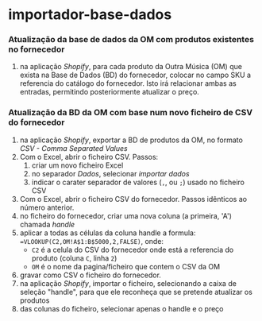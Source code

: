 # importador-base-dados

### Atualização da base de dados da OM com produtos existentes no fornecedor
1. na aplicação *Shopify*, para cada produto da Outra Música (OM) que exista na Base de Dados (BD) do fornecedor, colocar no campo SKU a referencia do catálogo do fornecedor. Isto irá relacionar ambas as entradas, permitindo posteriormente atualizar o preço.


### Atualização da BD da OM com base num novo ficheiro de CSV do fornecedor 
1. na aplicação *Shopify*, exportar a BD de produtos da OM, no formato *CSV - Comma Separated Values*
2. Com o Excel, abrir o ficheiro CSV. Passos:
    1. criar um novo ficheiro Excel
    2. no separador *Dados*, selecionar *importar dados*
    3. indicar o carater separador de valores (`,`, ou `;`) usado no ficheiro CSV 
3. Com o Excel, abrir o ficheiro CSV do fornecedor. Passos idênticos ao número anterior.
4. no ficheiro do fornecedor, criar uma nova coluna (a primeira, 'A') chamada *handle*
5. aplicar a todas as células da coluna handle a formula: `=VLOOKUP(C2,OM!A$1:B$5000,2,FALSE)`, onde:
    * `C2` é a celula do CSV do fornecedor onde está a referencia do produto (coluna `C`, linha `2`)
    * `OM` é o nome da pagina/ficheiro que contem o CSV da OM
6. gravar como CSV o ficheiro do fornecedor.
7. na aplicação *Shopify*, importar o ficheiro, selecionando a caixa de seleção "handle", para que ele reconheça que se pretende atualizar os produtos
8. das colunas do ficheiro, selecionar apenas o handle e o preço
